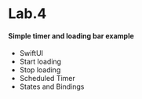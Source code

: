 # Lab.4

#### Simple timer and loading bar example

- SwiftUI
- Start loading
- Stop loading
- Scheduled Timer
- States and Bindings
